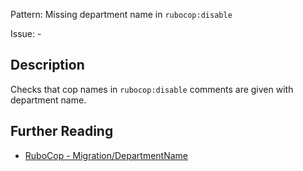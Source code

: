 Pattern: Missing department name in `rubocop:disable`

Issue: -

## Description

Checks that cop names in `rubocop:disable` comments are given with department name.

## Further Reading

* [RuboCop - Migration/DepartmentName](https://docs.rubocop.org/rubocop/cops_migration.html#migrationdepartmentname)